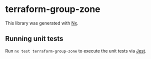 # terraform-group-zone

This library was generated with [Nx](https://nx.dev).

## Running unit tests

Run `nx test terraform-group-zone` to execute the unit tests via
[Jest](https://jestjs.io).
